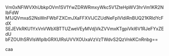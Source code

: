 Vm0xNFlWVXhUbkpOVm1SV1YwZDRWRmxyWkc5V1ZteHpWV3hrVm1KR2NIbFdW
M1JQVmxaS2NsWnFWbFZXCmJXaFFXVlJCZUdNeFpIVldiRnBUQ21KRldYcFdX
SEJEVkRKU1YxVnVWbXBTTUZweVEyMVdjVkZVVmxKTgpiVkl6V1RJeFYxZEdU
bFZOUlhSRVlsWlplbGRXUlRsUVVXOUxaVzVzTWdvS2QzVnkKCnRnbg==

caa